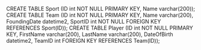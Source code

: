 CREATE TABLE Sport (ID int NOT NULL PRIMARY KEY, Name varchar(200));
CREATE TABLE Team (ID int NOT NULL PRIMARY KEY, Name varchar(200), FoundingDate datetime2, SportID int NOT NULL FOREIGN KEY REFERENCES Sport(ID));
CREATE TABLE Player (ID int NOT NULL PRIMARY KEY, FirstName varchar(200), LastName varchar(200), DateOfBirth datetime2, TeamID int FOREIGN KEY REFERENCES Team(ID));